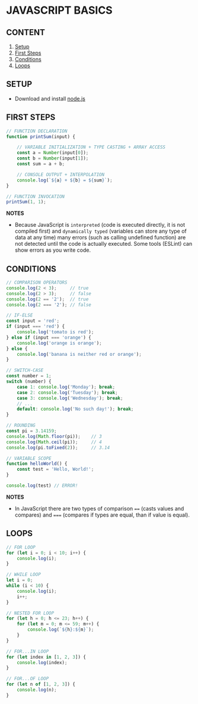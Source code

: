 # JAVASCRIPT BASICS

## CONTENT

01. [Setup](#setup)
02. [First Steps](#first-steps)
03. [Conditions](#conditions)
04. [Loops](#loops)

## SETUP

- Download and install [node.js](https://nodejs.org/en)

## FIRST STEPS

```javascript
// FUNCTION DECLARATION
function printSum(input) {

    // VARIABLE INITIALIZATION + TYPE CASTING + ARRAY ACCESS
    const a = Number(input[0]);
    const b = Number(input[1]);
    const sum = a + b;

    // CONSOLE OUTPUT + INTERPOLATION
    console.log(`${a} + ${b} = ${sum}`);
}

// FUNCTION INVOCATION
printSum(1, 1);
```

**NOTES**

- Because JavaScript is `interpreted` (code is executed directly, it is not
compiled first) and `dynamically typed` (variables can store any type of data at
any time) many errors (such as calling undefined function) are not detected
until the code is actually executed. Some tools (ESLint) can show errors as you
write code.

## CONDITIONS

```javascript
// COMPARISON OPERATORS
console.log(2 < 3);     // true
console.log(2 > 3);     // false
console.log(2 == '2');  // true  
console.log(2 === '2'); // false

// IF-ELSE
const input = 'red';
if (input === 'red') {
    console.log('tomato is red');
} else if (input === 'orange') {
    console.log('orange is orange');
} else {
    console.log('banana is neither red or orange');
}

// SWITCH-CASE
const number = 1;
switch (number) {
    case 1: console.log('Monday'); break;
    case 2: console.log('Tuesday'); break;
    case 3: console.log('Wednesday'); break;
    // ...
    default: console.log('No such day!'); break;
}

// ROUNDING
const pi = 3.14159;
console.log(Math.floor(pi));    // 3
console.log(Math.ceil(pi));     // 4
console.log(pi.toFixed(2));     // 3.14

// VARIABLE SCOPE
function helloWorld() {
    const test = 'Hello, World!';
}

console.log(test) // ERROR!
```

**NOTES**

- In JavaScript there are two types of comparison `==` (casts values and
compares) and `===` (compares if types are equal, than if value is equal).

## LOOPS

```javascript
// FOR LOOP
for (let i = 0; i < 10; i++) {
    console.log(i);
}

// WHILE LOOP
let i = 0;
while (i < 10) {
    console.log(i);
    i++;
}

// NESTED FOR LOOP
for (let h = 0; h <= 23; h++) {
    for (let m = 0; m <= 59; m++) {
        console.log(`${h}:${m}`);
    }
}

// FOR...IN LOOP
for (let index in [1, 2, 3]) {
    console.log(index);
}

// FOR...OF LOOP
for (let n of [1, 2, 3]) {
    console.log(n);
}
```